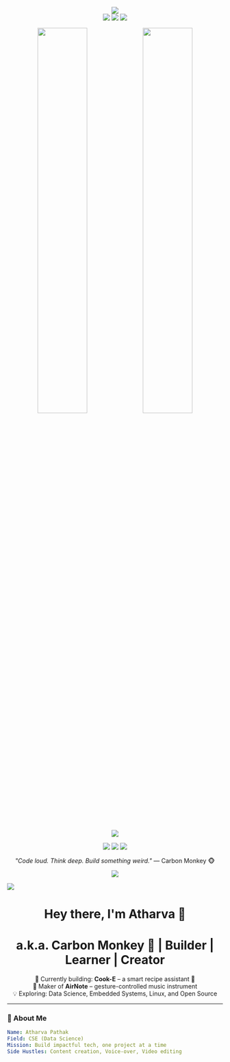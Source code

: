 <p align="center"> <img src="https://skillicons.dev/icons?i=python,flask,html,css,js,git,linux,vscode&perline=8" /> <br/> <img src="https://img.shields.io/badge/-Arduino-00979D?style=for-the-badge&logo=arduino&logoColor=white" /> <img src="https://img.shields.io/badge/-ESP32-grey?style=for-the-badge" /> <img src="https://img.shields.io/badge/-Python%20Automation-FFD43B?style=for-the-badge&logo=python&logoColor=black" /> </p>
<p align="center">

<p align="center"> <img width="48%" src="https://github-readme-stats.vercel.app/api?username=monkeybuilds&show_icons=true&theme=radical" /> <img width="48%" src="https://github-readme-stats.vercel.app/api/top-langs/?username=monkeybuilds&layout=compact&theme=radical" /> <br/> <img src="https://github-readme-activity-graph.vercel.app/graph?username=monkeybuilds&theme=tokyo-night" /> </p>

<p align="center"> <a href="https://linkedin.com/in/atharvpathak"><img src="https://img.shields.io/badge/-LinkedIn-0077B5?style=for-the-badge&logo=linkedin&logoColor=white"/></a> <a href="https://github.com/monkeybuilds"><img src="https://img.shields.io/badge/-GitHub-171515?style=for-the-badge&logo=github&logoColor=white"/></a> <a href="mailto:atharvapathak025@gmail.com"><img src="https://img.shields.io/badge/-Email-EA4335?style=for-the-badge&logo=gmail&logoColor=white"/></a> </p>

<p align="center"><i>"Code loud. Think deep. Build something weird."</i> — Carbon Monkey 🐵</p> <p align="center"> <img src="https://komarev.com/ghpvc/?username=monkeybuilds&label=Profile+Views&color=00c1ff&style=flat" /> </p>

<img src="https://readme-typing-svg.demolab.com?font=Fira+Code&duration=3000&pause=1000&color=00FFC5&center=true&vCenter=true&width=435&lines=Hey+I'm+Atharva+Pathak!;aka+Carbon+Monkey+%F0%9F%90%92;CS+Student+%7C+Builder+%7C+Open+Source+Contributor;Cook-E+%7C+Data+Science+%7C+ESP32+%7C+Linux+Lover" />
</p>

<h1 align="center">Hey there, I'm Atharva 👋</h1>
<h1 align="center">a.k.a. Carbon Monkey 🐒 | Builder | Learner | Creator</h1>

<p align="center">
  🔭 Currently building: <b>Cook-E</b> – a smart recipe assistant 🍳 <br>
  🎵 Maker of <b>AirNote</b> – gesture-controlled music instrument <br>
  💡 Exploring: Data Science, Embedded Systems, Linux, and Open Source <br>
</p>

---

### 🧠 About Me

```yaml
Name: Atharva Pathak
Field: CSE (Data Science)
Mission: Build impactful tech, one project at a time
Side Hustles: Content creation, Voice-over, Video editing

